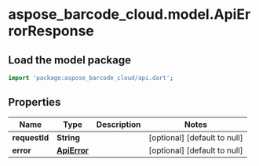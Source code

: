 # aspose_barcode_cloud.model.ApiErrorResponse

## Load the model package

```dart
import 'package:aspose_barcode_cloud/api.dart';
```

## Properties

Name | Type | Description | Notes
---- | ---- | ----------- | -----
**requestId** | **String** |  | [optional] [default to null]
**error** | [**ApiError**](ApiError.md) |  | [optional] [default to null]

